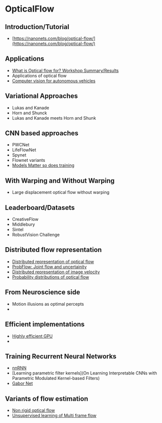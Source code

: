 # OpticalFlow

## Introduction/Tutorial 
- [https://nanonets.com/blog/optical-flow/](https://nanonets.com/blog/optical-flow/)

## Applications
 - [What is Optical flow for? Workshop Summary/Results](https://openaccess.thecvf.com/content_ECCVW_2018/papers/11134/Guney_What_Is_Optical_Flow_for_Workshop_Results_and_Summary_ECCVW_2018_paper.pdf)
 - Applications of optical flow 
 - [Computer vision for autonomous vehicles](https://www.nowpublishers.com/article/Details/CGV-079)
 
## Variational Approaches 
 - Lukas and Kanade
 - Horn and Shunck
 - Lukas and Kanade meets Horn and Shunk

## CNN based approaches
 - PWCNet
 - LifeFlowNet
 - Spynet
 - Flownet variants
 - [Models Matter so does training](https://arxiv.org/abs/1809.05571)
 
## With Warping and Without Warping
- Large displacement optical flow without warping 

 
## Leaderboard/Datasets
- CreativeFlow
- Middlebury
- Sintel
- RobustVision Challenge

## Distributed flow representation
-  [Distributed representation of optical flow](ftp://nozdr.ru/biblio/kolxoz/B/Rao,%20Olshausen,%20Lewicki.%20(eds.)%20Probabilistic%20models%20of%20the%20brain..%20Perception%20and%20neural%20function%20(MIT,%202002)(ISBN%200262182246)(335s)_B_.pdf#page=88)
- [ProbFlow: Joint flow and uncertainity](https://arxiv.org/abs/1809.05571)
- [Distributed representation of image velocity](https://pdfs.semanticscholar.org/6fa3/160f82c5a41f9f1441d2b8b6247130fafe39.pdf)
- [Probability distributions of optical flow](http://persci.mit.edu/pub_pdfs/simoncelli_prob.pdf)

## From Neuroscience side
- Motion illusions as optimal percepts
-

## Efficient implementations
- [Highly efficient GPU](https://link.springer.com/chapter/10.1007/978-3-642-35740-4_29)
- 

## Training Recurrent Neural Networks
- [nnRNN](https://papers.nips.cc/paper/9513-non-normal-recurrent-neural-network-nnrnn-learning-long-time-dependencies-while-improving-expressivity-with-transient-dynamics.pdf)
- [Learning parametric filter kernels](On Learning Interpretable CNNs with Parametric Modulated Kernel-based Filters)
- [Gabor Net](https://arxiv.org/abs/1904.13204)



## Variants of flow estimation
- [Non rigid optical flow](https://arxiv.org/pdf/1603.08120.pdf)
- [Unsupervised learning of Multi frame flow](https://arxiv.org/pdf/1603.08120.pdf)


